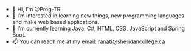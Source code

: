 - 👋 Hi, I’m @Prog-TR
- 👀 I’m interested in learning new things, new programming languages and make web based applications.
- 🌱 I’m currently learning Java, C#, HTML, CSS, JavaScript and Spring Boot.
- 📫 You can reach me at my email: ranati@sheridancollege.ca

<!---
Prog-TR/Prog-TR is a ✨ special ✨ repository because its `README.md` (this file) appears on your GitHub profile.
You can click the Preview link to take a look at your changes.
--->
